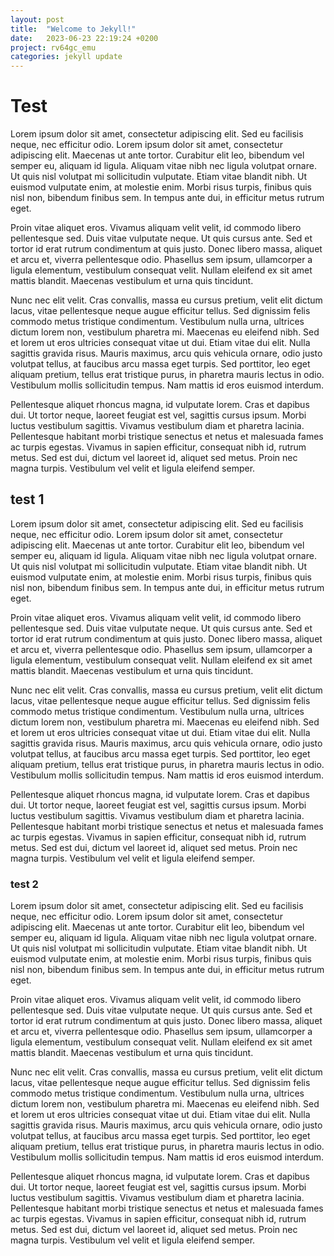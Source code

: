 ```yaml
---
layout: post
title:  "Welcome to Jekyll!"
date:   2023-06-23 22:19:24 +0200
project: rv64gc_emu
categories: jekyll update
---
```


# Test

Lorem ipsum dolor sit amet, consectetur adipiscing elit. Sed eu facilisis neque, nec efficitur odio. Lorem ipsum dolor sit amet, consectetur adipiscing elit. Maecenas ut ante tortor. Curabitur elit leo, bibendum vel semper eu, aliquam id ligula. Aliquam vitae nibh nec ligula volutpat ornare. Ut quis nisl volutpat mi sollicitudin vulputate. Etiam vitae blandit nibh. Ut euismod vulputate enim, at molestie enim. Morbi risus turpis, finibus quis nisl non, bibendum finibus sem. In tempus ante dui, in efficitur metus rutrum eget.

Proin vitae aliquet eros. Vivamus aliquam velit velit, id commodo libero pellentesque sed. Duis vitae vulputate neque. Ut quis cursus ante. Sed et tortor id erat rutrum condimentum at quis justo. Donec libero massa, aliquet et arcu et, viverra pellentesque odio. Phasellus sem ipsum, ullamcorper a ligula elementum, vestibulum consequat velit. Nullam eleifend ex sit amet mattis blandit. Maecenas vestibulum et urna quis tincidunt.

Nunc nec elit velit. Cras convallis, massa eu cursus pretium, velit elit dictum lacus, vitae pellentesque neque augue efficitur tellus. Sed dignissim felis commodo metus tristique condimentum. Vestibulum nulla urna, ultrices dictum lorem non, vestibulum pharetra mi. Maecenas eu eleifend nibh. Sed et lorem ut eros ultricies consequat vitae ut dui. Etiam vitae dui elit. Nulla sagittis gravida risus. Mauris maximus, arcu quis vehicula ornare, odio justo volutpat tellus, at faucibus arcu massa eget turpis. Sed porttitor, leo eget aliquam pretium, tellus erat tristique purus, in pharetra mauris lectus in odio. Vestibulum mollis sollicitudin tempus. Nam mattis id eros euismod interdum.

Pellentesque aliquet rhoncus magna, id vulputate lorem. Cras et dapibus dui. Ut tortor neque, laoreet feugiat est vel, sagittis cursus ipsum. Morbi luctus vestibulum sagittis. Vivamus vestibulum diam et pharetra lacinia. Pellentesque habitant morbi tristique senectus et netus et malesuada fames ac turpis egestas. Vivamus in sapien efficitur, consequat nibh id, rutrum metus. Sed est dui, dictum vel laoreet id, aliquet sed metus. Proin nec magna turpis. Vestibulum vel velit et ligula eleifend semper.

## test 1

Lorem ipsum dolor sit amet, consectetur adipiscing elit. Sed eu facilisis neque, nec efficitur odio. Lorem ipsum dolor sit amet, consectetur adipiscing elit. Maecenas ut ante tortor. Curabitur elit leo, bibendum vel semper eu, aliquam id ligula. Aliquam vitae nibh nec ligula volutpat ornare. Ut quis nisl volutpat mi sollicitudin vulputate. Etiam vitae blandit nibh. Ut euismod vulputate enim, at molestie enim. Morbi risus turpis, finibus quis nisl non, bibendum finibus sem. In tempus ante dui, in efficitur metus rutrum eget.

Proin vitae aliquet eros. Vivamus aliquam velit velit, id commodo libero pellentesque sed. Duis vitae vulputate neque. Ut quis cursus ante. Sed et tortor id erat rutrum condimentum at quis justo. Donec libero massa, aliquet et arcu et, viverra pellentesque odio. Phasellus sem ipsum, ullamcorper a ligula elementum, vestibulum consequat velit. Nullam eleifend ex sit amet mattis blandit. Maecenas vestibulum et urna quis tincidunt.

Nunc nec elit velit. Cras convallis, massa eu cursus pretium, velit elit dictum lacus, vitae pellentesque neque augue efficitur tellus. Sed dignissim felis commodo metus tristique condimentum. Vestibulum nulla urna, ultrices dictum lorem non, vestibulum pharetra mi. Maecenas eu eleifend nibh. Sed et lorem ut eros ultricies consequat vitae ut dui. Etiam vitae dui elit. Nulla sagittis gravida risus. Mauris maximus, arcu quis vehicula ornare, odio justo volutpat tellus, at faucibus arcu massa eget turpis. Sed porttitor, leo eget aliquam pretium, tellus erat tristique purus, in pharetra mauris lectus in odio. Vestibulum mollis sollicitudin tempus. Nam mattis id eros euismod interdum.

Pellentesque aliquet rhoncus magna, id vulputate lorem. Cras et dapibus dui. Ut tortor neque, laoreet feugiat est vel, sagittis cursus ipsum. Morbi luctus vestibulum sagittis. Vivamus vestibulum diam et pharetra lacinia. Pellentesque habitant morbi tristique senectus et netus et malesuada fames ac turpis egestas. Vivamus in sapien efficitur, consequat nibh id, rutrum metus. Sed est dui, dictum vel laoreet id, aliquet sed metus. Proin nec magna turpis. Vestibulum vel velit et ligula eleifend semper.
### test 2

Lorem ipsum dolor sit amet, consectetur adipiscing elit. Sed eu facilisis neque, nec efficitur odio. Lorem ipsum dolor sit amet, consectetur adipiscing elit. Maecenas ut ante tortor. Curabitur elit leo, bibendum vel semper eu, aliquam id ligula. Aliquam vitae nibh nec ligula volutpat ornare. Ut quis nisl volutpat mi sollicitudin vulputate. Etiam vitae blandit nibh. Ut euismod vulputate enim, at molestie enim. Morbi risus turpis, finibus quis nisl non, bibendum finibus sem. In tempus ante dui, in efficitur metus rutrum eget.

Proin vitae aliquet eros. Vivamus aliquam velit velit, id commodo libero pellentesque sed. Duis vitae vulputate neque. Ut quis cursus ante. Sed et tortor id erat rutrum condimentum at quis justo. Donec libero massa, aliquet et arcu et, viverra pellentesque odio. Phasellus sem ipsum, ullamcorper a ligula elementum, vestibulum consequat velit. Nullam eleifend ex sit amet mattis blandit. Maecenas vestibulum et urna quis tincidunt.

Nunc nec elit velit. Cras convallis, massa eu cursus pretium, velit elit dictum lacus, vitae pellentesque neque augue efficitur tellus. Sed dignissim felis commodo metus tristique condimentum. Vestibulum nulla urna, ultrices dictum lorem non, vestibulum pharetra mi. Maecenas eu eleifend nibh. Sed et lorem ut eros ultricies consequat vitae ut dui. Etiam vitae dui elit. Nulla sagittis gravida risus. Mauris maximus, arcu quis vehicula ornare, odio justo volutpat tellus, at faucibus arcu massa eget turpis. Sed porttitor, leo eget aliquam pretium, tellus erat tristique purus, in pharetra mauris lectus in odio. Vestibulum mollis sollicitudin tempus. Nam mattis id eros euismod interdum.

Pellentesque aliquet rhoncus magna, id vulputate lorem. Cras et dapibus dui. Ut tortor neque, laoreet feugiat est vel, sagittis cursus ipsum. Morbi luctus vestibulum sagittis. Vivamus vestibulum diam et pharetra lacinia. Pellentesque habitant morbi tristique senectus et netus et malesuada fames ac turpis egestas. Vivamus in sapien efficitur, consequat nibh id, rutrum metus. Sed est dui, dictum vel laoreet id, aliquet sed metus. Proin nec magna turpis. Vestibulum vel velit et ligula eleifend semper.